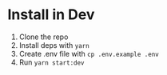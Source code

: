 # Install in Dev

1. Clone the repo
2. Install deps with `yarn`
3. Create .env file with `cp .env.example .env`
4. Run `yarn start:dev`
